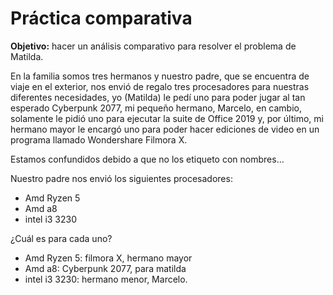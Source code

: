 # Práctica comparativa 

**Objetivo:** hacer un análisis comparativo para resolver el problema de Matilda.

En la familia somos tres hermanos y nuestro padre, que se encuentra de viaje en el exterior, nos envió de regalo tres procesadores para nuestras diferentes necesidades, yo (Matilda) le pedí uno para poder jugar al tan esperado Cyberpunk 2077, mi pequeño hermano, Marcelo, en cambio, solamente le pidió uno para ejecutar la suite de Office 2019 y, por último, mi hermano mayor le encargó uno para poder hacer ediciones de video en un programa llamado Wondershare Filmora X.

Estamos confundidos debido a que no los etiqueto con nombres…

Nuestro padre nos envió los siguientes procesadores:


-	Amd Ryzen 5
-	Amd a8
-	intel i3 3230

¿Cuál es para cada uno?

-	Amd Ryzen 5: filmora X, hermano mayor
-	Amd a8: Cyberpunk 2077, para matilda
-	intel i3 3230: hermano menor, Marcelo.
